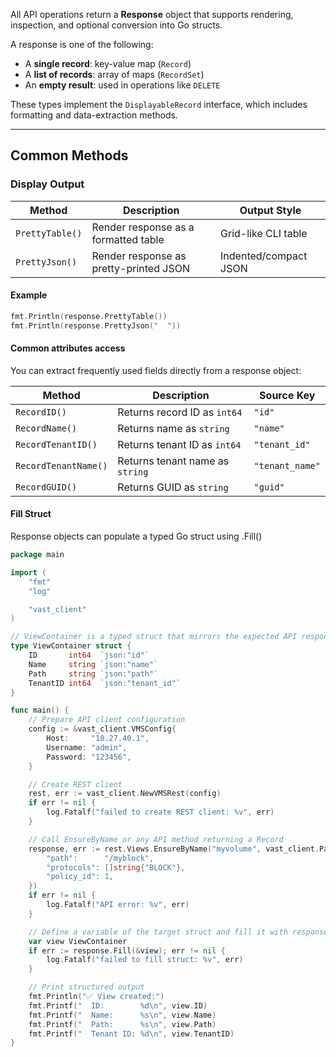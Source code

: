 All API operations return a **Response** object that supports rendering, inspection, and optional conversion into Go structs.

A response is one of the following:

- A **single record**: key-value map (`Record`)
- A **list of records**: array of maps (`RecordSet`)
- An **empty result**: used in operations like `DELETE`

These types implement the `DisplayableRecord` interface, which includes formatting and data-extraction methods.

---

## Common Methods

### Display Output

| Method           | Description                              | Output Style           |
|------------------|------------------------------------------|------------------------|
| `PrettyTable()`  | Render response as a formatted table     | Grid-like CLI table    |
| `PrettyJson()`   | Render response as pretty-printed JSON   | Indented/compact JSON  |

#### Example

```go
fmt.Println(response.PrettyTable())
fmt.Println(response.PrettyJson("  "))
```

#### Common attributes access

You can extract frequently used fields directly from a response object:

| Method               | Description                     | Source Key      |
| -------------------- | ------------------------------- | --------------- |
| `RecordID()`         | Returns record ID as `int64`    | `"id"`          |
| `RecordName()`       | Returns name as `string`        | `"name"`        |
| `RecordTenantID()`   | Returns tenant ID as `int64`    | `"tenant_id"`   |
| `RecordTenantName()` | Returns tenant name as `string` | `"tenant_name"` |
| `RecordGUID()`       | Returns GUID as `string`        | `"guid"`        |



#### Fill Struct

Response objects can populate a typed Go struct using .Fill()

```go
package main

import (
	"fmt"
	"log"

	"vast_client"
)

// ViewContainer is a typed struct that mirrors the expected API response.
type ViewContainer struct {
	ID       int64  `json:"id"`
	Name     string `json:"name"`
	Path     string `json:"path"`
	TenantID int64  `json:"tenant_id"`
}

func main() {
	// Prepare API client configuration
	config := &vast_client.VMSConfig{
		Host:     "10.27.40.1",
		Username: "admin",
		Password: "123456",
	}

	// Create REST client
	rest, err := vast_client.NewVMSRest(config)
	if err != nil {
		log.Fatalf("failed to create REST client: %v", err)
	}

	// Call EnsureByName or any API method returning a Record
	response, err := rest.Views.EnsureByName("myvolume", vast_client.Params{
		"path":      "/myblock",
		"protocols": []string{"BLOCK"},
		"policy_id": 1,
	})
	if err != nil {
		log.Fatalf("API error: %v", err)
	}

	// Define a variable of the target struct and fill it with response data
	var view ViewContainer
	if err := response.Fill(&view); err != nil {
		log.Fatalf("failed to fill struct: %v", err)
	}

	// Print structured output
	fmt.Println("✅ View created:")
	fmt.Printf("  ID:        %d\n", view.ID)
	fmt.Printf("  Name:      %s\n", view.Name)
	fmt.Printf("  Path:      %s\n", view.Path)
	fmt.Printf("  Tenant ID: %d\n", view.TenantID)
}
```

